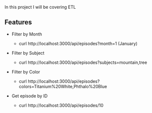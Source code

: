 In this project I will be covering ETL

## Features

- Filter by Month
    - curl http://localhost:3000/api/episodes?month=1 (January)

- Filter by Subject
    - curl http://localhost:3000/api/episodes?subjects=mountain,tree

- Filter by Color
    - curl http://localhost:3000/api/episodes?colors=Titanium%20White,Phthalo%20Blue

- Get episode by ID
    - curl http://localhost:3000/api/episodes/10